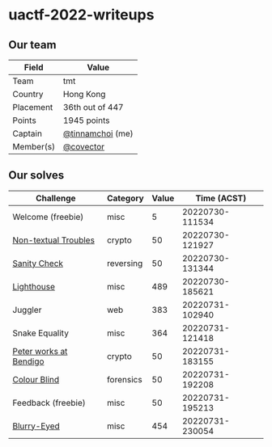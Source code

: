 # uactf-2022-writeups

## Our team

| Field     | Value                                             |
| --------- | ------------------------------------------------- |
| Team      | tmt                                               |
| Country   | Hong Kong                                         |
| Placement | 36th out of 447                                   |
| Points    | 1945 points                                       |
| Captain   | [@tinnamchoi](https://github.com/tinnamchoi) (me) |
| Member(s) | [@covector](https://github.com/covector)          |

## Our solves

| Challenge                                        | Category  | Value | Time (ACST)     |
| ------------------------------------------------ | --------- | ----- | --------------- |
| Welcome (freebie)                                | misc      | 5     | 20220730-111534 |
| [Non-textual Troubles](non-textual-troubles.md)  | crypto    | 50    | 20220730-121927 |
| [Sanity Check](sanity-check.md)                  | reversing | 50    | 20220730-131344 |
| [Lighthouse](lighthouse.md)                      | misc      | 489   | 20220730-185621 |
| Juggler                                          | web       | 383   | 20220731-102940 |
| Snake Equality                                   | misc      | 364   | 20220731-121418 |
| [Peter works at Bendigo](peter-works-at-bendigo) | crypto    | 50    | 20220731-183155 |
| [Colour Blind](colour-blind.md)                  | forensics | 50    | 20220731-192208 |
| Feedback (freebie)                               | misc      | 50    | 20220731-195213 |
| [Blurry-Eyed](blurry-eyed.md)                    | misc      | 454   | 20220731-230054 |
